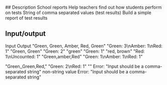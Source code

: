 ## Description
School reports
Help teachers find out how students perform on tests
String of comma separated values (test results)
Build a simple report of test results

## Input/output

Input                                 Output
"Green, Green, Amber, Red, Green"     "Green: 3\nAmber: 1\nRed: 1"
"Green, Green"                        "Green: 2"
"green"                               "Green: 1"
"red, brown"                          "Red: 1\nUncounted: 1"
"Green,amber,Red"                     "Green: 1\nAmber: 1\nRed: 1"

"Green,,Green,Red,"                   "Green: 2\nRed: 1"
""                                    Error: "Input should be a comma-separated string"
non-string value                      Error: "Input should be a comma-separated string"
